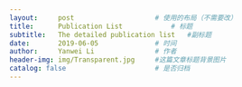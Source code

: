 ```yaml
---
layout:     post   				    # 使用的布局（不需要改）
title:      Publication List	        # 标题 
subtitle:   The detailed publication list   #副标题
date:       2019-06-05 				# 时间
author:     Yanwei Li				# 作者
header-img: img/Transparent.jpg 	#这篇文章标题背景图片
catalog: false 						# 是否归档
---
```


<!-- > Accepted by **CVPR 2019**, Long Beach, USA -->